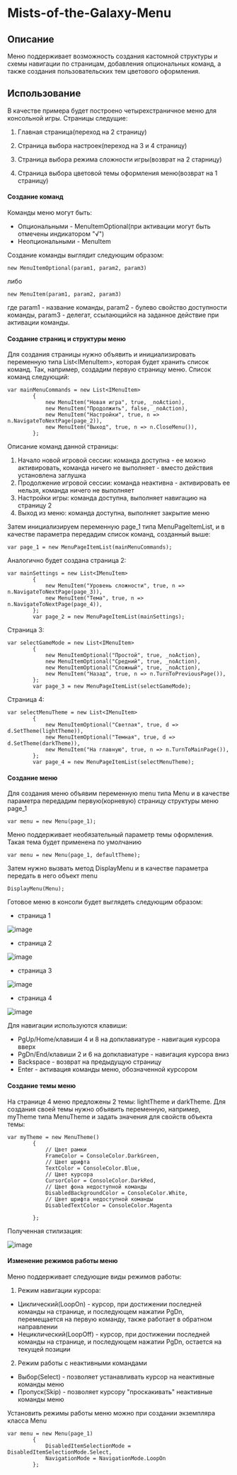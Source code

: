 # Mists-of-the-Galaxy-Menu

## Описание

Меню поддерживает возможность создания кастомной структуры и схемы навигации по страницам, добавления опциональных команд, а также создания пользовательских тем цветового оформления.
 

## Использование

В качестве примера будет построено четырехстраничное меню для консольной игры. Страницы следущие:

1. Главная страница(переход на 2 страницу)

2. Страница выбора настроек(переход на 3 и 4 страницу)

3. Страница выбора режима сложности игры(возврат на 2 старницу)

4. Страница выбора цветовой темы оформления меню(возврат на 1 страницу)

#### Создание команд

Команды меню могут быть: 

* Опциональными - MenuItemOptional(при активации могут быть отмечены индикатором "√") 
* Неопциональными - MenuItem

Создание команды выглядит следующим образом:

    new MenuItemOptional(param1, param2, param3)
    
либо
    
    new MenuItem(param1, param2, param3)
    
где param1 - название команды, param2 - булево свойство доступности команды, param3 - делегат, ссылающийся на заданное действие при активации команды.

#### Создание страниц и структуры меню

Для создания страницы нужно объявить и инициализировать переменную типа List\<IMenuItem\>, которая будет хранить список команд. Так, например, создадим первую страницу меню. Список команд следующий:
 
    var mainMenuCommands = new List<IMenuItem>
            {
                new MenuItem("Новая игра", true, _noAction),
                new MenuItem("Продолжить", false, _noAction),
                new MenuItem("Настройки", true, n => n.NavigateToNextPage(page_2)),
                new MenuItem("Выход", true, n => n.CloseMenu()),
            };
            
 Описание команд данной страницы:
 
 1. Начало новой игровой сессии: команда доступна - ее можно активировать, команда ничего не выполняет - вместо действия установлена заглушка
 2. Продолжение игровой сессии: команда неактивна - активировать ее нельзя, команда ничего не выполняет
 3. Настройки игры: команда доступна, выполняет навигацию на страницу 2
 4. Выход из меню: команда доступна, выполняет закрытие меню 
 
 Затем инициализируем переменную page_1 типа MenuPageItemList, и в качестве параметра передадим список команд, созданный выше:
 
    var page_1 = new MenuPageItemList(mainMenuCommands);
 
 Аналогично будет создана страница 2:
 
    var mainSettings = new List<IMenuItem>
            {
                new MenuItem("Уровень сложности", true, n => n.NavigateToNextPage(page_3)),
                new MenuItem("Тема", true, n => n.NavigateToNextPage(page_4)),
            };
            var page_2 = new MenuPageItemList(mainSettings);
 
 Страница 3:
 
    var selectGameMode = new List<IMenuItem>
            {
                new MenuItemOptional("Простой", true, _noAction),
                new MenuItemOptional("Средний", true, _noAction),
                new MenuItemOptional("Сложный", true, _noAction),
                new MenuItem("Назад", true, n => n.TurnToPreviousPage()),
            };
            var page_3 = new MenuPageItemList(selectGameMode);
 
 Страница 4:
 
    var selectMenuTheme = new List<IMenuItem>
            {
                new MenuItemOptional("Светлая", true, d => d.SetTheme(lightTheme)),
                new MenuItemOptional("Темная", true, d => d.SetTheme(darkTheme)),
                new MenuItem("На главную", true, n => n.TurnToMainPage()),
            };
            var page_4 = new MenuPageItemList(selectMenuTheme);

#### Создание меню

Для создания меню объявим переменную menu типа Menu и в качестве параметра передадим первую(корневую) страницу структуры меню page_1

    var menu = new Menu(page_1);
    
Меню поддерживает необязательный параметр темы оформления. Такая тема будет применена по умолчанию

    var menu = new Menu(page_1, defaultTheme);
    
Затем нужно вызвать метод DisplayMenu и в качестве параметра передать в него объект menu

    DisplayMenu(Menu);
    
Готовое меню в консоли будет выглядеть следующим образом:

* страница 1

![image](https://user-images.githubusercontent.com/55708187/228007062-f30c6cfa-a076-4a6d-a446-76c31174ac3d.png)

* страница 2

![image](https://user-images.githubusercontent.com/55708187/228007234-50810f8b-1c2d-4da3-bdf1-1a06768ddbe8.png)

* страница 3

![image](https://user-images.githubusercontent.com/55708187/228007360-ae2529b8-c112-4add-a327-928201673d2e.png)

* страница 4

![image](https://user-images.githubusercontent.com/55708187/228007463-a7d36084-ce4e-497e-a07a-21f7fab31c59.png)

Для навигации используются клавиши:

* PgUp/Home/клавиши 4 и 8 на допклавиатуре - навигация курсора вверх
* PgDn/End/клавиши 2 и 6 на допклавиатуре - навигация курсора вниз
* Backspace - возврат на предыдущую страницу
* Enter - активация команды меню, обозначенной курсором

#### Создание темы меню

На странице 4 меню предложены 2 темы: lightTheme и darkTheme. Для создания своей темы нужно объявить переменную, например, myTheme типа 
MenuTheme и задать значения для свойств объекта темы:

    var myTheme = new MenuTheme()
            {
                // Цвет рамки
                FrameColor = ConsoleColor.DarkGreen,
                // Цвет шрифта
                TextColor = ConsoleColor.Blue,
                // Цвет курсора
                CursorColor = ConsoleColor.DarkRed,
                // Цвет фона недоступной команды
                DisabledBackgroundColor = ConsoleColor.White,
                // Цвет шрифта недоступной команды
                DisabledTextColor = ConsoleColor.Magenta
                
            };
            
Полученная стилизация:
            
![image](https://user-images.githubusercontent.com/55708187/229156835-f4900749-9bd7-455a-a09e-3a95f53f0c2a.png)

#### Изменение режимов работы меню

Меню поддерживает следующие виды режимов работы:
1. Режим навигации курсора:
* Циклический(LoopOn) - курсор, при достижении последней команды на странице, и последующем нажатии PgDn, перемещается на первую команду,
                        также работает в обратном направлении
* Нециклический(LoopOff) - курсор, при достижении последней команды на странице, и последующем нажатии PgDn, остается на текущей позиции
2. Режим работы с неактивными командами
* Выбор(Select) - позволяет устанавливать курсор на неактивные команды меню
* Пропуск(Skip) - позволяет курсору "проскакивать" неактивные команды меню

Установить режимы работы меню можно при создании экземпляра класса Menu

    var menu = new Menu(page_1)
            {
                DisabledItemSelectionMode = DisabledItemSelectionMode.Select,
                NavigationMode = NavigationMode.LoopOn
            };

